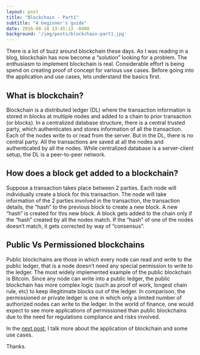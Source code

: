 ```yaml
---
layout: post
title: "Blockchain - Part1"
subtitle: "A beginner's guide"
date: 2016-08-18 13:45:13 -0400
background: '/img/posts/blockchain-part1.jpg'
---
```



There is a lot of buzz around blockchain these days. As I was reading in a blog, blockchain has now become a “solution” looking for a problem. The enthusiasm to implement blockchain is real. Considerable effort is being spend on creating proof of concept for various use cases. Before going into the application and use cases, lets understand the basics first.

## What is blockchain?

Blockchain is a distributed ledger (DL) where the transaction information is stored in blocks at multiple nodes and added to a chain to prior transaction (or blocks). In a centralized database structure, there is a central trusted party, which authenticates and stores information of all the transaction. Each of the nodes write to or read from the server. But in the DL, there is no central party. All the transactions are saved at all the nodes and authenticated by all the nodes. While centralized database is a server-client setup, the DL is a peer-to-peer network.

## How does a block get added to a blockchain?

Suppose a transaction takes place between 2 parties. Each node will individually create a block for this transaction. The node will take information of the 2 parties involved in the transaction, the transaction details, the “hash” to the previous block to create a new block. A new “hash” is created for this new block. A block gets added to the chain only if the “hash” created by all the nodes match. If the “hash” of one of the nodes doesn’t match, it gets corrected by way of “consensus”.

## Public Vs Permissioned blockchains

Public blockchains are those in which every node can read and write to the public ledger, that is a node doesn’t need any special permission to write to the ledger. The most widely implemented example of the public blockchain is Bitcoin. Since any node can write into a public ledger, the public blockchain has more complex logic (such as proof of work, longest chain rule, etc) to keep illegitimate blocks out of the ledger. In comparison, the permissioned or private ledger is one in which only a limited number of authorized nodes can write to the ledger. In the world of finance, one would expect to see more applications of permissioned than public blockchains due to the need for regulations compliance and risks involved.

 In the [next post](https://sheia.github.io/2016/08/26/blockchain2.html), I talk more about the application of blockchain and some use cases.

Thanks.